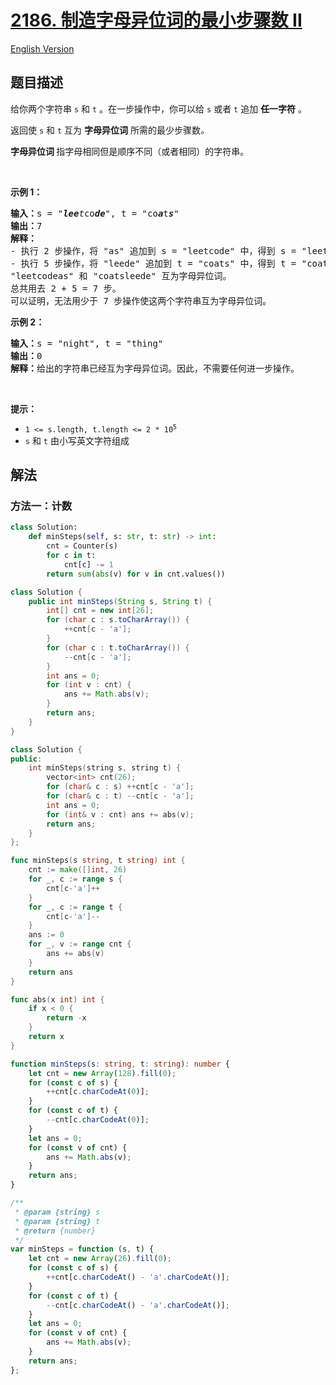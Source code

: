 # [2186. 制造字母异位词的最小步骤数 II](https://leetcode.cn/problems/minimum-number-of-steps-to-make-two-strings-anagram-ii)

[English Version](/solution/2100-2199/2186.Minimum%20Number%20of%20Steps%20to%20Make%20Two%20Strings%20Anagram%20II/README_EN.md)

<!-- tags:哈希表,字符串,计数 -->

<!-- difficulty:中等 -->

## 题目描述

<!-- 这里写题目描述 -->

<p>给你两个字符串 <code>s</code> 和 <code>t</code> 。在一步操作中，你可以给 <code>s</code> 或者 <code>t</code> 追加 <strong>任一字符</strong> 。</p>

<p>返回使 <code>s</code> 和 <code>t</code> 互为 <strong>字母异位词</strong> 所需的最少步骤数<em>。</em></p>

<p><strong>字母异位词 </strong>指字母相同但是顺序不同（或者相同）的字符串。</p>

<p>&nbsp;</p>

<p><strong>示例 1：</strong></p>

<pre><strong>输入：</strong>s = "<em><strong>lee</strong>t</em>co<em><strong>de</strong></em>", t = "co<em><strong>a</strong></em>t<em><strong>s</strong></em>"
<strong>输出：</strong>7
<strong>解释：</strong>
- 执行 2 步操作，将 "as" 追加到 s = "leetcode" 中，得到 s = "leetcode<em><strong>as</strong></em>" 。
- 执行 5 步操作，将 "leede" 追加到 t = "coats" 中，得到 t = "coats<em><strong>leede</strong></em>" 。
"leetcodeas" 和 "coatsleede" 互为字母异位词。
总共用去 2 + 5 = 7 步。
可以证明，无法用少于 7 步操作使这两个字符串互为字母异位词。</pre>

<p><strong>示例 2：</strong></p>

<pre><strong>输入：</strong>s = "night", t = "thing"
<strong>输出：</strong>0
<strong>解释：</strong>给出的字符串已经互为字母异位词。因此，不需要任何进一步操作。
</pre>

<p>&nbsp;</p>

<p><strong>提示：</strong></p>

<ul>
	<li><code>1 &lt;= s.length, t.length &lt;= 2 * 10<sup>5</sup></code></li>
	<li><code>s</code> 和 <code>t</code> 由小写英文字符组成</li>
</ul>

## 解法

### 方法一：计数

<!-- tabs:start -->

```python
class Solution:
    def minSteps(self, s: str, t: str) -> int:
        cnt = Counter(s)
        for c in t:
            cnt[c] -= 1
        return sum(abs(v) for v in cnt.values())
```

```java
class Solution {
    public int minSteps(String s, String t) {
        int[] cnt = new int[26];
        for (char c : s.toCharArray()) {
            ++cnt[c - 'a'];
        }
        for (char c : t.toCharArray()) {
            --cnt[c - 'a'];
        }
        int ans = 0;
        for (int v : cnt) {
            ans += Math.abs(v);
        }
        return ans;
    }
}
```

```cpp
class Solution {
public:
    int minSteps(string s, string t) {
        vector<int> cnt(26);
        for (char& c : s) ++cnt[c - 'a'];
        for (char& c : t) --cnt[c - 'a'];
        int ans = 0;
        for (int& v : cnt) ans += abs(v);
        return ans;
    }
};
```

```go
func minSteps(s string, t string) int {
	cnt := make([]int, 26)
	for _, c := range s {
		cnt[c-'a']++
	}
	for _, c := range t {
		cnt[c-'a']--
	}
	ans := 0
	for _, v := range cnt {
		ans += abs(v)
	}
	return ans
}

func abs(x int) int {
	if x < 0 {
		return -x
	}
	return x
}
```

```ts
function minSteps(s: string, t: string): number {
    let cnt = new Array(128).fill(0);
    for (const c of s) {
        ++cnt[c.charCodeAt(0)];
    }
    for (const c of t) {
        --cnt[c.charCodeAt(0)];
    }
    let ans = 0;
    for (const v of cnt) {
        ans += Math.abs(v);
    }
    return ans;
}
```

```js
/**
 * @param {string} s
 * @param {string} t
 * @return {number}
 */
var minSteps = function (s, t) {
    let cnt = new Array(26).fill(0);
    for (const c of s) {
        ++cnt[c.charCodeAt() - 'a'.charCodeAt()];
    }
    for (const c of t) {
        --cnt[c.charCodeAt() - 'a'.charCodeAt()];
    }
    let ans = 0;
    for (const v of cnt) {
        ans += Math.abs(v);
    }
    return ans;
};
```

<!-- tabs:end -->

<!-- end -->
